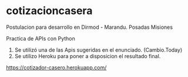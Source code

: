 # cotizacioncasera

Postulacion para desarrollo en Dirmod - Marandu. Posadas Misiones

Practica de APIs con Python

1)  Se utilizó una de las Apis sugeridas en el enunciado. (Cambio.Today)
2)  Se utilizo Heroku para poner a disposicion el resultado final.

https://cotizador-casero.herokuapp.com/